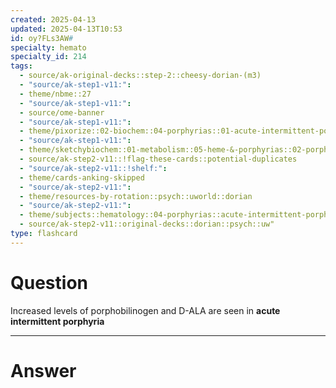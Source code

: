 ```yaml
---
created: 2025-04-13
updated: 2025-04-13T10:53
id: oy?FLs3AW#
specialty: hemato
specialty_id: 214
tags:
  - source/ak-original-decks::step-2::cheesy-dorian-(m3)
  - "source/ak-step1-v11:": 
  - theme/nbme::27
  - "source/ak-step1-v11:": 
  - source/ome-banner
  - "source/ak-step1-v11:": 
  - theme/pixorize::02-biochem::04-porphyrias::01-acute-intermittent-porphyria-(aip)
  - "source/ak-step1-v11:": 
  - theme/sketchybiochem::01-metabolism::05-heme-&-porphyrias::02-porphyrias
  - source/ak-step2-v11::!flag-these-cards::potential-duplicates
  - "source/ak-step2-v11::!shelf:": 
  - theme/cards-anking-skipped
  - "source/ak-step2-v11:": 
  - theme/resources-by-rotation::psych::uworld::dorian
  - "source/ak-step2-v11:": 
  - theme/subjects::hematology::04-porphyrias::acute-intermittent-porphyria
  - source/ak-step2-v11::original-decks::dorian::psych::uw"
type: flashcard
---
```


# Question
Increased levels of porphobilinogen and D-ALA are seen in **acute intermittent porphyria**

---

# Answer

